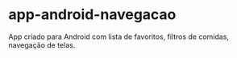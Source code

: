 # app-android-navegacao

App criado para Android com lista de favoritos, filtros de comidas, navegação de telas.


 
